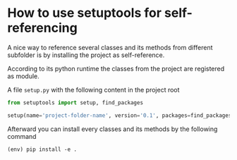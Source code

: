 # How to use setuptools for self-referencing

A nice way to reference several classes and its methods from different subfolder is by installing the project as self-reference.

According to its python runtime the classes from the project are registered as module.

A file `setup.py` with the following content in the project root

```python
from setuptools import setup, find_packages

setup(name='project-folder-name', version='0.1', packages=find_packages())
```

Afterward you can install every classes and its methods by the following command

```shell
(env) pip install -e .
```
